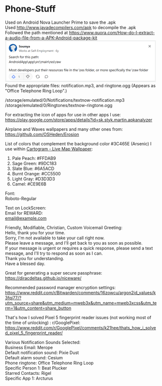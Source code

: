 # Phone-Stuff
Used on Android Nova Launcher Prime to save the .apk
\
Used http://www.javadecompilers.com/apk to decompile the .apk
\
Followed the path mentioned at https://www.quora.com/How-do-I-extract-a-audio-file-from-a-APK-Android-package-kit
\
<img width="499" alt="Answer" src="./Answer.png">
\
Found the appropriate files: notification.mp3, and ringtone.ogg (Appears as "Office Telephone Ring Loop".)

/storage/emulated/0/Notifications/textnow-notification.mp3
\
/storage/emulated/0/Ringtones/textnow-ringtone.ogg

For extracting the icon of apps for use in other apps I use:
\
https://play.google.com/store/apps/details?id=sk.styk.martin.apkanalyzer

Airplane and Waves wallpapers and many other ones from:
\
https://github.com/OSHeden/Erosion

List of colors that complement the background color #3C465E (Arsenic) I use within [Cartogram - Live Map Wallpaper](https://play.google.com/store/apps/details?id=com.round_tower.app.android.wallpaper.cartogram):

1. Pale Peach: #FFDAB9
2. Sage Green: #9DC183
3. Slate Blue: #6A5ACD
4. Burnt Orange: #CC5500
5. Light Gray: #D3D3D3
6. Camel: #CE9E6B

Font:
\
Roboto-Regular

Text on LockScreen:
\
Email for REWARD:
\
email@example.com

Friendly, Modifiable, Christian, Custom Voicemail Greeting:
\
Hello, thank you for your time.
\
Sorry, I'm not available to take your call right now.
\
Please leave a message, and I'll get back to you as soon as possible.
\
If your message is urgent or requires a quick response, please send a text message, and I'll try to respond as soon as I can.
\
Thank you for understanding.
\
Have a blessed day.

Great for generating a super secure passphrase:
\
https://diracdeltas.github.io/niceware/

Recommended password manager encryption settings:
\
https://www.reddit.com/r/Bitwarden/comments/16zowcu/argon2id_values/k3fqj77/?utm_source=share&utm_medium=mweb3x&utm_name=mweb3xcss&utm_term=1&utm_content=share_button

That's how I solved Pixel 5 fingerprint reader issues (not working most of the time of unlocking) : r/GooglePixel:
\
https://www.reddit.com/r/GooglePixel/comments/k21hee/thats_how_i_solved_pixel_5_fingerprint_reader/

Various Notification Sounds Selected:
\
Business Email: Merope
\
Default notification sound: Pixie Dust
\
Default alarm sound: Cesium
\
Phone ringtone: Office Telephone Ring Loop
\
Specific Person 1: Beat Plucker
\
Starred Contacts: Rigel
\
Specific App 1: Arcturus
